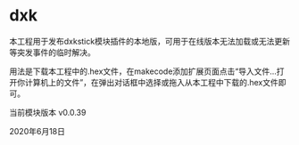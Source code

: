 # dxk
本工程用于发布dxkstick模块插件的本地版，可用于在线版本无法加载或无法更新等突发事件的临时解决。

用法是下载本工程中的.hex文件，在makecode添加扩展页面点击“导入文件...打开你计算机上的文件”，在弹出对话框中选择或拖入从本工程中下载的.hex文件即可。

当前模块版本 v0.0.39

2020年6月18日
